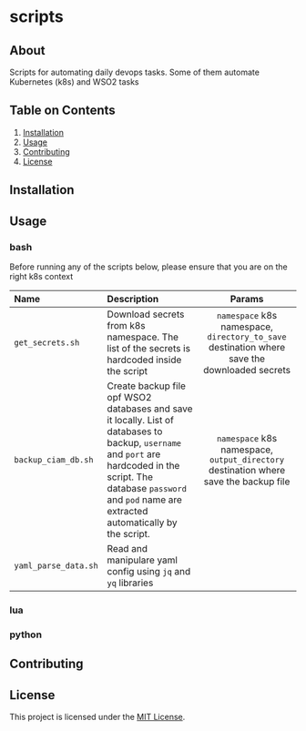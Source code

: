# scripts

## About

Scripts for automating daily devops tasks. Some of them automate Kubernetes (k8s) and WSO2 tasks

## Table on Contents

1. [Installation](#installation)
2. [Usage](#usage)
3. [Contributing](#contributing)
4. [License](#license)

## Installation

## Usage

### bash

Before running any of the scripts below, please ensure that you are on the right k8s context

| Name | Description | Params |
| :--- | :--- | :---: |
| `get_secrets.sh` | Download secrets from k8s namespace. The list of the secrets is hardcoded inside the script | `namespace` k8s namespace, `directory_to_save` destination where save the downloaded secrets |
| `backup_ciam_db.sh`  | Create backup file opf WSO2 databases and save it locally. List of databases to backup, `username` and `port` are hardcoded in the script. The database `password` and `pod` name are extracted automatically by the script. | `namespace` k8s namespace, `output_directory` destination where save the backup file |
| `yaml_parse_data.sh` | Read and manipulare yaml config using `jq` and `yq` libraries | |

### lua

### python

## Contributing

## License

This project is licensed under the [MIT License](LICENSE).
